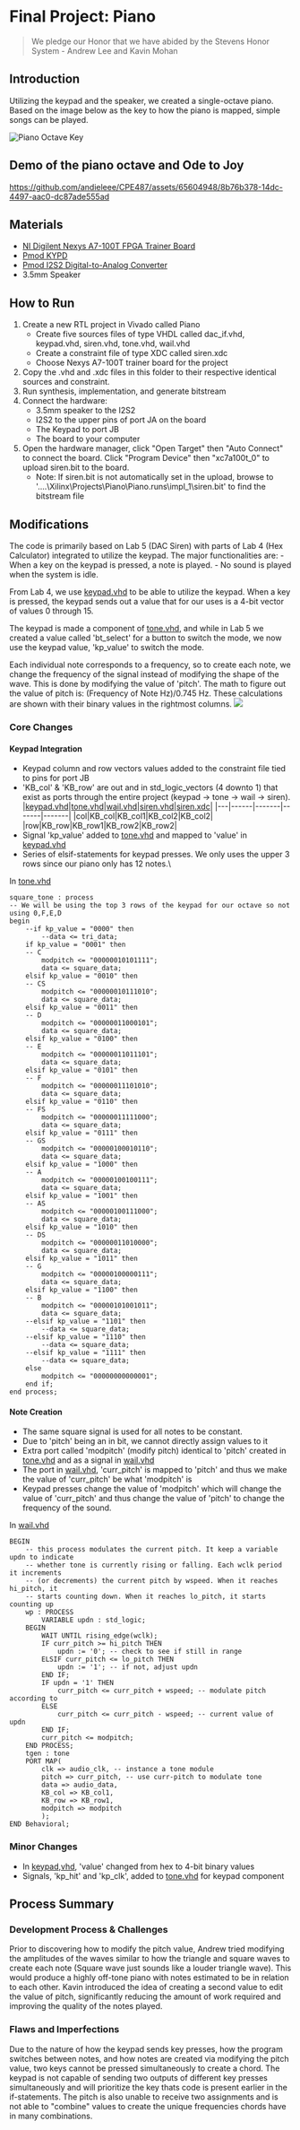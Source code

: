 # Final Project: Piano

> We pledge our Honor that we have abided by the Stevens Honor System - Andrew Lee and Kavin Mohan

## Introduction

Utilizing the keypad and the speaker, we created a single-octave piano. Based on the image below as the key to how the piano is mapped, simple songs can be played.

![Piano Octave Key](https://github.com/andieleee/CPE487/assets/65604948/6bde9756-8956-40f3-8657-b59192900fb0)

## Demo of the piano octave and Ode to Joy

https://github.com/andieleee/CPE487/assets/65604948/8b76b378-14dc-4497-aac0-dc87ade555ad

## Materials

* [NI Digilent Nexys A7-100T FPGA Trainer Board](https://digilent.com/shop/nexys-a7-fpga-trainer-board-recommended-for-ece-curriculum)
* [Pmod KYPD](https://digilent.com/shop/pmod-kypd-16-button-keypad)
* [Pmod I2S2 Digital-to-Analog Converter](https://digilent.com/shop/pmod-i2s2-stereo-audio-input-and-output)
* 3.5mm Speaker

## How to Run
1. Create a new RTL project in Vivado called Piano
    - Create five sources files of type VHDL called dac_if.vhd, keypad.vhd, siren.vhd, tone.vhd, wail.vhd
    - Create a constraint file of type XDC called siren.xdc
    - Choose Nexys A7-100T trainer board for the project
2. Copy the .vhd and .xdc files in this folder to their respective identical sources and constraint.
3. Run synthesis, implementation, and generate bitstream
4. Connect the hardware:
   - 3.5mm speaker to the I2S2
   - I2S2 to the upper pins of port JA on the board
   - The Keypad to port JB
   - The board to your computer
5. Open the hardware manager, click "Open Target" then "Auto Connect" to connect the board. Click "Program Device" then "xc7a100t_0" to upload siren.bit to the board.
   - Note: If siren.bit is not automatically set in the upload, browse to '....\Xilinx\Projects\Piano\Piano.runs\impl_1\siren.bit' to find the bitstream file

## Modifications

The code is primarily based on Lab 5 (DAC Siren) with parts of Lab 4 (Hex Calculator) integrated to utilize the keypad. The major functionalities are:
    - When a key on the keypad is pressed, a note is played.
    - No sound is played when the system is idle.

From Lab 4, we use [keypad.vhd](https://github.com/andieleee/CPE487/blob/main/FinalProject/keypad.vhd) to be able to utilize the keypad. When a key is pressed, the keypad sends out a value that for our uses is a 4-bit vector of values 0 through 15.

The keypad is made a component of [tone.vhd](https://github.com/andieleee/CPE487/blob/main/FinalProject/tone.vhd), and while in Lab 5 we created a value called 'bt_select' for a button to switch the mode, we now use the keypad value, 'kp_value' to switch the mode. 

Each individual note corresponds to a frequency, so to create each note, we change the frequency of the signal instead of modifying the shape of the wave. This is done by modifying the value of 'pitch'.
The math to figure out the value of pitch is: (Frequency of Note Hz)/0.745 Hz. These calculations are shown with their binary values in the rightmost columns.
![](https://cdn.discordapp.com/attachments/1068296443279978527/1232377032957231174/image.png?ex=6633c80d&is=6632768d&hm=4bd57339fdb490623bb5a26000d38313aa3e15aadb5506c8ef526f8c44cfb2ca&)

### Core Changes
#### Keypad Integration
- Keypad column and row vectors values added to the constraint file tied to pins for port JB
- 'KB_col' & 'KB_row' are out and in std_logic_vectors (4 downto 1) that exist as ports through the entire project (keypad -> tone -> wail -> siren).
  |[keypad.vhd](https://github.com/andieleee/CPE487/blob/main/FinalProject/keypad.vhd)|[tone.vhd](https://github.com/andieleee/CPE487/blob/main/FinalProject/tone.vhd)|[wail.vhd](https://github.com/andieleee/CPE487/blob/main/FinalProject/wail.vhd)|[siren.vhd](https://github.com/andieleee/CPE487/blob/main/FinalProject/siren.vhd)|[siren.xdc](https://github.com/andieleee/CPE487/blob/main/FinalProject/siren.xdc)|
  |---|------|-------|-------|-------|
  |col|KB_col|KB_col1|KB_col2|KB_col2|
  |row|KB_row|KB_row1|KB_row2|KB_row2|
- Signal 'kp_value' added to [tone.vhd](https://github.com/andieleee/CPE487/blob/main/FinalProject/tone.vhd) and mapped to 'value' in [keypad.vhd](https://github.com/andieleee/CPE487/blob/main/FinalProject/keypad.vhd)
- Series of elsif-statements for keypad presses. We only uses the upper 3 rows since our piano only has 12 notes.\

In [tone.vhd](https://github.com/andieleee/CPE487/blob/main/FinalProject/tone.vhd)
```
square_tone : process
-- We will be using the top 3 rows of the keypad for our octave so not using 0,F,E,D
begin
    --if kp_value = "0000" then
        --data <= tri_data;
    if kp_value = "0001" then
    -- C
        modpitch <= "00000010101111";
        data <= square_data;
    elsif kp_value = "0010" then
    -- CS
        modpitch <= "00000010111010";
        data <= square_data;
    elsif kp_value = "0011" then
    -- D
        modpitch <= "00000011000101";
        data <= square_data;
    elsif kp_value = "0100" then
    -- E
        modpitch <= "00000011011101";
        data <= square_data;
    elsif kp_value = "0101" then
    -- F
        modpitch <= "00000011101010";
        data <= square_data;
    elsif kp_value = "0110" then
    -- FS
        modpitch <= "00000011111000";    
        data <= square_data;
    elsif kp_value = "0111" then
    -- GS    
        modpitch <= "00000100010110";
        data <= square_data;
    elsif kp_value = "1000" then
    -- A    
        modpitch <= "00000100100111";
        data <= square_data;
    elsif kp_value = "1001" then
    -- AS    
        modpitch <= "00000100111000";
        data <= square_data;
    elsif kp_value = "1010" then
    -- DS    
        modpitch <= "00000011010000";
        data <= square_data;
    elsif kp_value = "1011" then
    -- G    
        modpitch <= "00000100000111";
        data <= square_data;
    elsif kp_value = "1100" then
    -- B    
        modpitch <= "00000101001011";
        data <= square_data;
    --elsif kp_value = "1101" then
        --data <= square_data;
    --elsif kp_value = "1110" then
        --data <= square_data;
    --elsif kp_value = "1111" then
        --data <= square_data;
    else
        modpitch <= "00000000000001";    
    end if;
end process;
```

#### Note Creation
- The same square signal is used for all notes to be constant.
- Due to 'pitch' being an in bit, we cannot directly assign values to it
- Extra port called 'modpitch' (modify pitch) identical to 'pitch' created in [tone.vhd](https://github.com/andieleee/CPE487/blob/main/FinalProject/tone.vhd) and as a signal in [wail.vhd](https://github.com/andieleee/CPE487/blob/main/FinalProject/wail.vhd)
- The port in [wail.vhd](https://github.com/andieleee/CPE487/blob/main/FinalProject/wail.vhd), 'curr_pitch' is mapped to 'pitch' and thus we make the value of 'curr_pitch' be what 'modpitch' is
- Keypad presses change the value of 'modpitch' which will change the value of 'curr_pitch' and thus change the value of 'pitch' to change the frequency of the sound.

In [wail.vhd](https://github.com/andieleee/CPE487/blob/main/FinalProject/wail.vhd)
```
BEGIN
	-- this process modulates the current pitch. It keep a variable updn to indicate
	-- whether tone is currently rising or falling. Each wclk period it increments
	-- (or decrements) the current pitch by wspeed. When it reaches hi_pitch, it
	-- starts counting down. When it reaches lo_pitch, it starts counting up
	wp : PROCESS
		VARIABLE updn : std_logic;
	BEGIN
		WAIT UNTIL rising_edge(wclk);
		IF curr_pitch >= hi_pitch THEN
			updn := '0'; -- check to see if still in range
		ELSIF curr_pitch <= lo_pitch THEN
			updn := '1'; -- if not, adjust updn
		END IF;
		IF updn = '1' THEN
			curr_pitch <= curr_pitch + wspeed; -- modulate pitch according to
		ELSE
			curr_pitch <= curr_pitch - wspeed; -- current value of updn
		END IF;
		curr_pitch <= modpitch;
	END PROCESS;
	tgen : tone
	PORT MAP(
		clk => audio_clk, -- instance a tone module
		pitch => curr_pitch, -- use curr-pitch to modulate tone
		data => audio_data,
		KB_col => KB_col1,
		KB_row => KB_row1,
		modpitch => modpitch
		);
END Behavioral;
```

### Minor Changes
- In [keypad,vhd](https://github.com/andieleee/CPE487/blob/main/FinalProject/keypad.vhd), 'value' changed from hex to 4-bit binary values
- Signals, 'kp_hit' and 'kp_clk', added to [tone.vhd](https://github.com/andieleee/CPE487/blob/main/FinalProject/tone.vhd) for keypad component

## Process Summary
### Development Process & Challenges
Prior to discovering how to modify the pitch value, Andrew tried modifying the amplitudes of the waves similar to how the triangle and square waves to create each note (Square wave just sounds like a louder triangle wave). This would produce a highly off-tone piano with notes estimated to be in relation to each other. Kavin introduced the idea of creating a second value to edit the value of pitch, significantly reducing the amount of work required and improving the quality of the notes played. 
### Flaws and Imperfections
Due to the nature of how the keypad sends key presses, how the program switches between notes, and how notes are created via modifying the pitch value, two keys cannot be pressed simultaneously to create a chord. The keypad is not capable of sending two outputs of different key presses simultaneously and will prioritize the key thats code is present earlier in the if-statements. The pitch is also unable to receive two assignments and is not able to "combine" values to create the unique frequencies chords have in many combinations.
